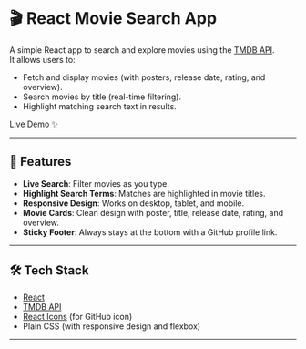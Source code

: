 # 🎬 React Movie Search App

A simple React app to search and explore movies using the [TMDB API](https://www.themoviedb.org/documentation/api).  
It allows users to:
- Fetch and display movies (with posters, release date, rating, and overview).
- Search movies by title (real-time filtering).
- Highlight matching search text in results.
  
[Live Demo ✨](https://reactjs-moviee-app.netlify.app/)

---

## 🚀 Features

- **Live Search**: Filter movies as you type.
- **Highlight Search Terms**: Matches are highlighted in movie titles.
- **Responsive Design**: Works on desktop, tablet, and mobile.
- **Movie Cards**: Clean design with poster, title, release date, rating, and overview.
- **Sticky Footer**: Always stays at the bottom with a GitHub profile link.

---

## 🛠️ Tech Stack

- [React](https://react.dev/)
- [TMDB API](https://developers.themoviedb.org/3)
- [React Icons](https://react-icons.github.io/react-icons/) (for GitHub icon)
- Plain CSS (with responsive design and flexbox)

---
